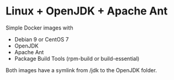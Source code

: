 # Linux + OpenJDK + Apache Ant

Simple Docker images with
* Debian 9 or CentOS 7
* OpenJDK
* Apache Ant
* Package Build Tools (rpm-build or build-essential)

Both images have a symlink from /jdk to the OpenJDK folder.

